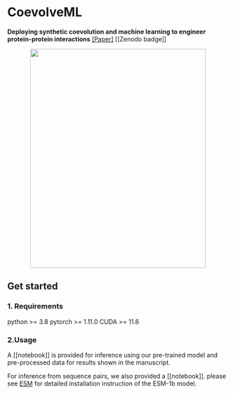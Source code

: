 # CoevolveML
**Deploying synthetic coevolution and machine learning to engineer protein-protein interactions**
[[Paper]](TBD)
[[Zenodo badge]]
<p align='center'>
<img src="" width="400" height="500">
 </p> 


## Get started
### 1. Requirements
python  >= 3.8
pytorch >= 1.11.0
CUDA >= 11.6

### 2.Usage
A [[notebook]] is provided for inference using our pre-trained model and pre-processed data for results shown in the manuscript.

For inference from sequence pairs, we also provided a [[notebook]]. please see [ESM](https://github.com/facebookresearch/esm) for detailed installation instruction of the ESM-1b model. 


